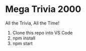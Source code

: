 # Mega Trivia 2000
All the Trivia, All the Time!

1) Clone this repo into VS Code
2) npm install
3) npm start